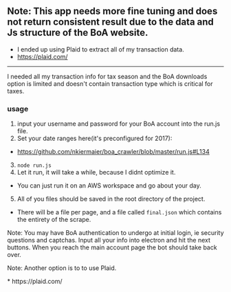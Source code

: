## Note: This app needs more fine tuning and does not return consistent result due to the data and Js structure of the BoA website.  
* I ended up using Plaid to extract all of my transaction data.
* https://plaid.com/

----

<p> I needed all my transaction info for tax season and the BoA downloads option is limited and doesn't contain transaction type which is 
critical for taxes.</p>

### usage
1. input your username and password for your BoA account into the run.js file.
2. Set your date ranges here(it's preconfigured for 2017):
  * https://github.com/nkiermaier/boa_crawler/blob/master/run.js#L134
3. `node run.js`
4. Let it run, it will take a while, because I didnt optimize it. 
 * You can just run it on an AWS workspace and go about your day. 
5. All of you files should be saved in the root directory of the project.
 * There will be a file per page, and a file called `final.json` which contains the entirety of the scrape.

<p>
Note:  You may have BoA authentication to undergo at initial login, ie security questions and captchas.
Input all your info into electron and hit the next buttons.
When you reach the main account page the bot should take back over.
</p>

<p>Note: Another option is to to use Plaid. </p>
* https://plaid.com/
